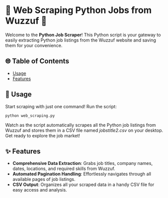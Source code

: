   <h1>🚀 Web Scraping Python Jobs from Wuzzuf 🌟</h1>
    <p>Welcome to the <strong>Python Job Scraper</strong>! This Python script is your gateway to easily extracting Python job listings from the Wuzzuf website and saving them for your convenience.</p>
    
  <h2>🌐 Table of Contents</h2>
    <ul>
        <li><a href="#usage">Usage</a></li>
        <li><a href="#features">Features</a></li>
    </ul>

  <h2 id="usage">🚀 Usage</h2>
    <p>Start scraping with just one command! Run the script:</p>
    <pre><code>python web_scraping.py</code></pre>
    <p>Watch as the script automatically scrapes all the Python job listings from Wuzzuf and stores them in a CSV file named <em>jobstitle2.csv</em> on your desktop. Get ready to explore the job market!</p>

  <h2 id="features">✨ Features</h2>
    <ul>
        <li><strong>Comprehensive Data Extraction</strong>: Grabs job titles, company names, dates, locations, and required skills from Wuzzuf.</li>
        <li><strong>Automated Pagination Handling</strong>: Effortlessly navigates through all available pages of job listings.</li>
        <li><strong>CSV Output</strong>: Organizes all your scraped data in a handy CSV file for easy access and analysis.</li>
    </ul>
